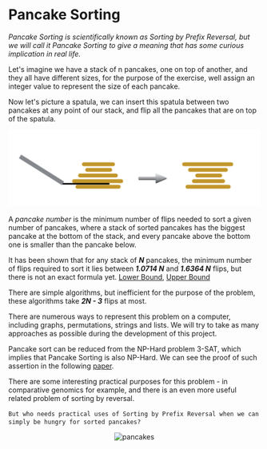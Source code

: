 # Pancake Sorting

_Pancake Sorting is scientifically known as Sorting by Prefix Reversal, but we will call it Pancake Sorting to give a meaning that has some curious implication in real life._

Let&#39;s imagine we have a stack of n pancakes, one on top of another, and they all have different sizes, for the purpose of the exercise, well assign an integer value to represent the size of each pancake.

Now let&#39;s picture a spatula, we can insert this spatula between two pancakes at any point of our stack, and flip all the pancakes that are on top of the spatula.

<p align="center">
  <img src="https://github.com/anguloramiresd/PancakeSorting/blob/main/pancakes.PNG" width="650" title="example">
</p>

A _pancake number_ is the minimum number of flips needed to sort a given number of pancakes, where a stack of sorted pancakes has the biggest pancake at the bottom of the stack, and every pancake above the bottom one is smaller than the pancake below.

It has been shown that for any stack of ___N___ pancakes, the minimum number of flips required to sort it lies between ___1.0714 N___ and ___1.6364 N___ flips, but there is not an exact formula yet.
[Lower Bound](https://www.sciencedirect.com/science/article/pii/0012365X79900682?via%3Dihub), [Upper Bound](https://www.sciencedirect.com/science/article/pii/S0304397508003575?via%3Dihub)

There are simple algorithms, but inefficient for the purpose of the problem, these algorithms take ___2N - 3___ flips at most.

There are numerous ways to represent this problem on a computer, including graphs, permutations, strings and lists. We will try to take as many approaches as possible during the development of this project.

Pancake sort can be reduced from the NP-Hard problem 3-SAT, which implies that Pancake Sorting is also NP-Hard.
We can see the proof of such assertion in the following [paper](https://arxiv.org/abs/1111.0434v1).

There are some interesting practical purposes for this problem - in comparative genomics for example, and there is an even more useful related problem of sorting by reversal.

    But who needs practical uses of Sorting by Prefix Reversal when we can simply be hungry for sorted pancakes?


<p align="center">
  <img src="https://img.favpng.com/1/4/22/pancake-breakfast-english-muffin-waffle-bacon-png-favpng-svq3yuXZXUZwZ4jyTR3seYrfE_t.jpg" width="350" title="pancakes">
</p>



